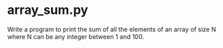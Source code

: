 # array_sum.py
Write a program to print the sum of all the elements of an array of size N where N can be any integer between 1 and 100.

